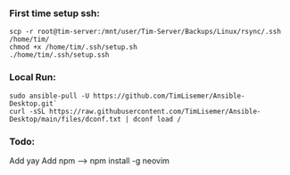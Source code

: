 ### First time setup ssh:

```
scp -r root@tim-server:/mnt/user/Tim-Server/Backups/Linux/rsync/.ssh /home/tim/
chmod +x /home/tim/.ssh/setup.sh
./home/tim/.ssh/setup.ssh
```

### Local Run:

```
sudo ansible-pull -U https://github.com/TimLisemer/Ansible-Desktop.git`
curl -sSL https://raw.githubusercontent.com/TimLisemer/Ansible-Desktop/main/files/dconf.txt | dconf load /
```

### Todo:

Add yay
Add npm --> npm install -g neovim
